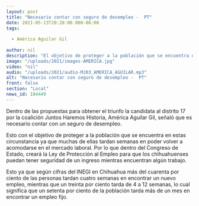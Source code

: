 ```yaml
---
layout: post
title: "Necesario contar con seguro de desempleo -  PT"
date: 2021-05-13T20:28:00.000-06:00
tags:
  
  - América Aguilar Gil
  
author: nil
description: "El objetivo de proteger a la población que se encuentra desempleado y tardan semanas en poder volver a acomodarse en el mercado laboral."
image: "/uploads/2021/images-AMERICA.jpg"
video: "nil"
audio: "/uploads/2021/audio-MJ03_AMERICA_AGUILAR.mp3"
alt: "Necesario contar con seguro de desempleo -  PT"
front: false
section: "Local"
news_id: 184449
---
```


Dentro de las propuestas para obtener el triunfo la candidata al distrito 17 por la coalición Juntos Haremos Historia, América Aguilar Gil, señaló que es necesario contar con un seguro de desempleo. 

Esto con el objetivo de proteger a la población que se encuentra en estas circunstancia ya que muchas de ellas tardan semanas en poder volver a acomodarse en el mercado laboral.  Por lo que dentro del Congreso de Estado, creará la Ley de Protección al Empleo para que los chihuahuenses puedan tener seguridad de un ingreso mientras encuentran algún trabajo. 

Esto ya que según cifras del INEGI en Chihuahua más del cuarenta por ciento de las personas tardan cuatro semanas en encontrar un nuevo empleo, mientras que un treinta por ciento tarda de 4 a 12 semanas, lo cual significa que un setenta por ciento de la población tarda más de un mes en encontrar un empleo fijo.
